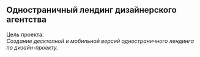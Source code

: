 <H2>Одностраничный лендинг дизайнерского агентства</H2>

Цель проекта:  
  *Создание десктопной и мобильной версий одностраничного лендинга по дизайн-проекту.*
